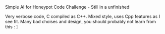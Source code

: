 
Simple AI for Honeypot Code Challenge - Still in a unfinished

Very verbose code, C compiled as C++. 
Mixed style, uses Cpp features as I see fit.
Many bad choises and design, you should probably not learn from this : ]
